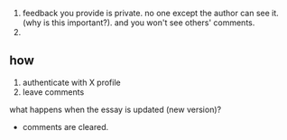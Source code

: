 1. feedback you provide is private. no one except the author can see it. (why is this important?). and you won't see others' comments.
2. 
## how
1. authenticate with X profile
2. leave comments 

what happens when the essay is updated (new version)?
- comments are cleared.

